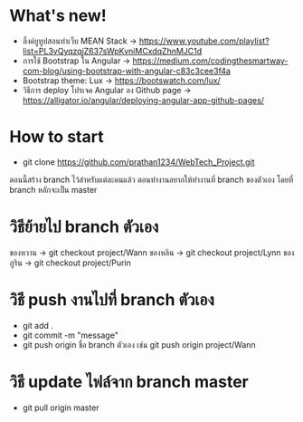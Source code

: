 # What's new!
- ลิ้งค์ยูทูปสอนทำเว็บ MEAN Stack -> https://www.youtube.com/playlist?list=PL3vQyqzqjZ637sWpKvniMCxdqZhnMJC1d
- การใช้ Bootstrap ใน Angular -> https://medium.com/codingthesmartway-com-blog/using-bootstrap-with-angular-c83c3cee3f4a
- Bootstrap theme: Lux -> https://bootswatch.com/lux/
- วิธีการ deploy โปรเจค Angular ลง Github page -> https://alligator.io/angular/deploying-angular-app-github-pages/

# How to start
- git clone https://github.com/prathan1234/WebTech_Project.git

ตอนนี้สร้าง branch ไว้สำหรับแต่ละคนแล้ว ตอนทำงานอยากให้ทำงานที่ branch ของตัวเอง
โดยที่ branch หลักจะเป็น master

# วิธีย้ายไป branch ตัวเอง
ของหวาน -> git checkout project/Wann
ของหลิน -> git checkout project/Lynn
ของภูริน -> git checkout project/Purin

# วิธี push งานไปที่ branch ตัวเอง
- git add .
- git commit -m "message"
- git push origin ชื่อ branch ตัวเอง เช่น git push origin project/Wann

# วิธี update ไฟล์จาก branch master
- git pull origin master
